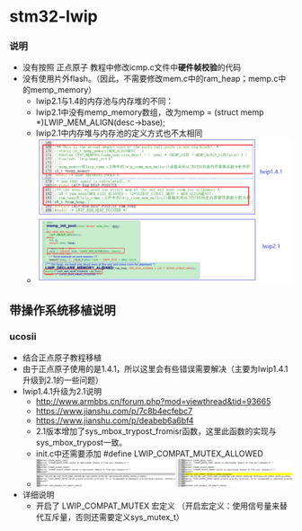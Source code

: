 # stm32-lwip

### 说明

* 没有按照 正点原子 教程中修改icmp.c文件中**硬件帧校验**的代码
* 没有使用片外flash。（因此，不需要修改mem.c中的ram_heap；memp.c中的memp_memory）
    * lwip2.1与1.4的内存池与内存堆的不同：
    * lwip2.1中没有memp_memory数组，改为memp = (struct memp *)LWIP_MEM_ALIGN(desc->base);
    * lwip2.1中内存堆与内存池的定义方式也不太相同
    * ![00-内存池与内存堆](00-picture/00-内存池与内存堆.png)



## 带操作系统移植说明

### ucosii

* 结合正点原子教程移植
* 由于正点原子使用的是1.4.1，所以这里会有些错误需要解决（主要为lwip1.4.1升级到2.1的一些问题）
* lwip1.4.1升级为2.1说明
    * http://www.armbbs.cn/forum.php?mod=viewthread&tid=93665
    * https://www.jianshu.com/p/7c8b4ecfebc7
    * https://www.jianshu.com/p/deabeb6a6bf4
    * 2.1版本增加了sys_mbox_trypost_fromisr函数，这里此函数的实现与sys_mbox_trypost一致。
    * init.c中还需要添加  #define LWIP_COMPAT_MUTEX_ALLOWED
    * ![01-updata-00](00-picture/01-updata-00.png)
* 详细说明
    * 开启了 LWIP_COMPAT_MUTEX 宏定义 （开启宏定义：使用信号量来替代互斥量，否则还需要定义sys_mutex_t）






